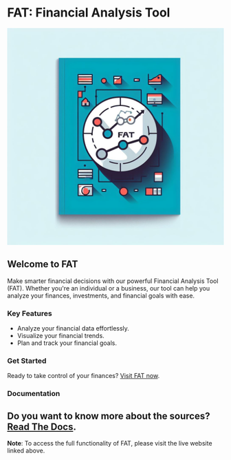 # FAT: Financial Analysis Tool

![Financial Analysis](static/Portada.jpg)

## Welcome to FAT

Make smarter financial decisions with our powerful Financial Analysis Tool (FAT). Whether you're an individual or a business, our tool can help you analyze your finances, investments, and financial goals with ease.

### Key Features

- Analyze your financial data effortlessly.
- Visualize your financial trends.
- Plan and track your financial goals.

### Get Started

Ready to take control of your finances? [Visit FAT now](http://takeiteasy.pythonanywhere.com/).


### Documentation

Do you want to know more about the sources? [Read The Docs](https://fat.readthedocs.io/es/latest/).
---

**Note**: To access the full functionality of FAT, please visit the live website linked above.
